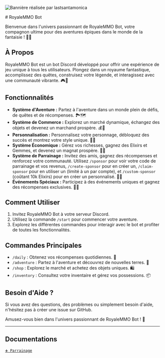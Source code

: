 ![Bannière réalisée par lastsantamonica](https://cdn.discordapp.com/attachments/1233148640139411560/1233148661983084574/clash_royal_Banniere.png?ex=662c0aaf&is=662ab92f&hm=af41b6b97e45158b26121dccf4f2f842c82d09c1c92427e571c4df6707ad15df&)

﻿# RoyaleMMO Bot

Bienvenue dans l'univers passionnant de RoyaleMMO Bot, votre compagnon ultime pour des aventures épiques dans le monde de la fantaisie ! 🏰✨

## À Propos

RoyaleMMO Bot est un bot Discord développé pour offrir une expérience de jeu unique à tous les utilisateurs. Plongez dans un royaume fantastique, accomplissez des quêtes, construisez votre légende, et interagissez avec une communauté vibrante. 🎮🌟

## Fonctionnalités

- **Système d'Aventure :** Partez à l'aventure dans un monde plein de défis, de quêtes et de récompenses. 🏞️🗺️
- **Système de Commerce :** Explorez un marché dynamique, échangez des objets et devenez un marchand prospère. 💰🛒
- **Personnalisation :** Personnalisez votre personnage, débloquez des succès et montrez votre style unique. 🎨🏅
- **Système Économique :** Gérez vos richesses, gagnez des Elixirs et Gemmes, et devenez un magnat prospère. 💎💼
- **Système de Parrainage :** Invitez des amis, gagnez des récompenses et renforcez votre communauté. Utilisez `/sponsor` pour voir votre code de parrainage et vos revenus, `/create-sponsor` pour en créer un, `/claim-sponsor` pour en utiliser un (limité à un par compte), et `/custom-sponsor` (coûtant 10k Elixirs) pour en créer un personnalisé. 🤝💼
- **Événements Spéciaux :** Participez à des événements uniques et gagnez des récompenses exclusives. 🎉🎁

## Comment Utiliser

1. Invitez RoyaleMMO Bot à votre serveur Discord.
2. Utilisez la commande `/start` pour commencer votre aventure.
3. Explorez les différentes commandes pour interagir avec le bot et profiter de toutes les fonctionnalités.

## Commandes Principales

- `/daily` : Obtenez vos récompenses quotidiennes. 🎁
- `/adventure` : Partez à l'aventure et découvrez de nouvelles terres. 🌄
- `/shop` : Explorez le marché et achetez des objets uniques. 🛍️
- `/inventory` : Consultez votre inventaire et gérez vos possessions. 📦

## Besoin d'Aide ?

Si vous avez des questions, des problèmes ou simplement besoin d'aide, n'hésitez pas à créer une issue sur GitHub.

Amusez-vous bien dans l'univers passionnant de RoyaleMMO Bot ! 🌟

--- 

## Documentations 
[`➕ Parrainage`](https://github.com/Ivy-js/royalemmo/blob/main/RPG/Parrainage/readme.md)
